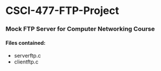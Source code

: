 # CSCI-477-FTP-Project

### Mock FTP Server for Computer Networking Course
#### Files contained:
- serverftp.c 
- clientftp.c 
